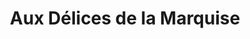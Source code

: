 ---
title: "Aux Délices de la Marquise"
url: /arnac-pompadour/aux-delices-de-la-marquise/
shop: boulangerie
---